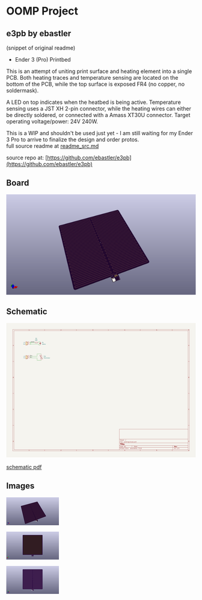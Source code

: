 # OOMP Project  
## e3pb  by ebastler  
  
(snippet of original readme)  
  
- Ender 3 (Pro) Printbed  
  
This is an attempt of uniting print surface and heating element into a single PCB. Both heating traces and temperature sensing are located on the bottom of the PCB, while the top surface is exposed FR4 (no copper, no soldermask).   
  
A LED on top indicates when the heatbed is being active. Temperature sensing uses a JST XH 2-pin connector, while the heating wires can either be directly soldered, or connected with a Amass XT30U connector. Target operating voltage/power: 24V 240W.  
  
This is a WIP and shouldn't be used just yet - I am still waiting for my Ender 3 Pro to arrive to finalize the design and order protos.  
  full source readme at [readme_src.md](readme_src.md)  
  
source repo at: [https://github.com/ebastler/e3pb](https://github.com/ebastler/e3pb)  
## Board  
  
[![working_3d.png](working_3d_600.png)](working_3d.png)  
## Schematic  
  
[![working_schematic.png](working_schematic_600.png)](working_schematic.png)  
  
[schematic pdf](working_schematic.pdf)  
## Images  
  
[![working_3d.png](working_3d_140.png)](working_3d.png)  
  
[![working_3d_back.png](working_3d_back_140.png)](working_3d_back.png)  
  
[![working_3d_front.png](working_3d_front_140.png)](working_3d_front.png)  
